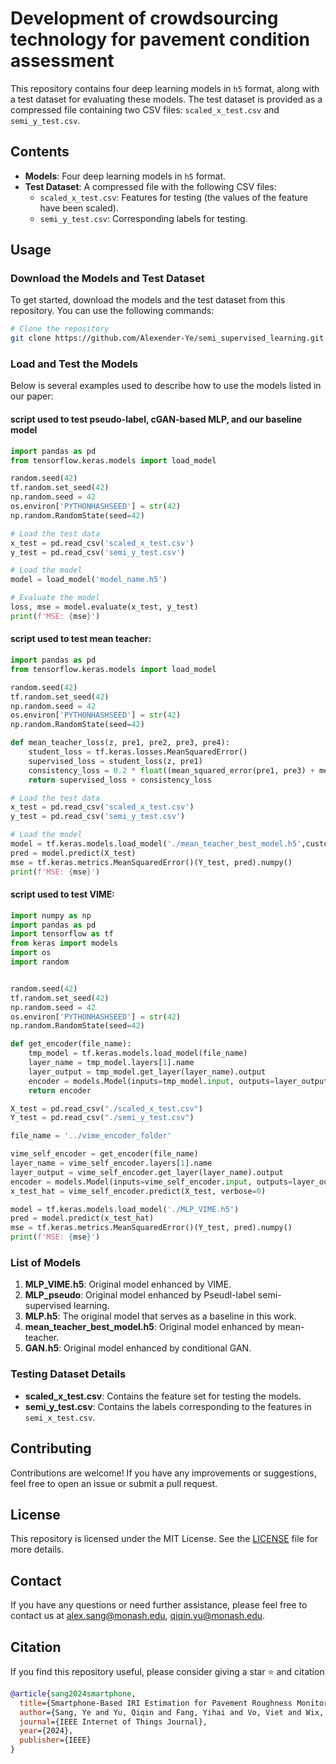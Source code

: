
# Development of crowdsourcing technology for pavement condition assessment

This repository contains four deep learning models in `h5` format, along with a test dataset for evaluating these models. The test dataset is provided as a compressed file containing two CSV files: `scaled_x_test.csv` and `semi_y_test.csv`.

## Contents

- **Models**: Four deep learning models in `h5` format.
- **Test Dataset**: A compressed file with the following CSV files:
  - `scaled_x_test.csv`: Features for testing (the values of the feature have been scaled).
  - `semi_y_test.csv`: Corresponding labels for testing.

## Usage

### Download the Models and Test Dataset

To get started, download the models and the test dataset from this repository. You can use the following commands:

```bash
# Clone the repository
git clone https://github.com/Alexender-Ye/semi_supervised_learning.git

```

### Load and Test the Models

Below is several examples used to describe how to use the models listed in our paper:


#### script used to test pseudo-label, cGAN-based MLP, and our baseline model
```python
import pandas as pd
from tensorflow.keras.models import load_model

random.seed(42)
tf.random.set_seed(42)
np.random.seed = 42
os.environ['PYTHONHASHSEED'] = str(42)
np.random.RandomState(seed=42)

# Load the test data
x_test = pd.read_csv('scaled_x_test.csv')
y_test = pd.read_csv('semi_y_test.csv')

# Load the model
model = load_model('model_name.h5')

# Evaluate the model
loss, mse = model.evaluate(x_test, y_test)
print(f'MSE: {mse}')
```

#### script used to test mean teacher:
```python
import pandas as pd
from tensorflow.keras.models import load_model

random.seed(42)
tf.random.set_seed(42)
np.random.seed = 42
os.environ['PYTHONHASHSEED'] = str(42)
np.random.RandomState(seed=42)

def mean_teacher_loss(z, pre1, pre2, pre3, pre4):
    student_loss = tf.keras.losses.MeanSquaredError()
    supervised_loss = student_loss(z, pre1)
    consistency_loss = 0.2 * float((mean_squared_error(pre1, pre3) + mean_squared_error(pre2, pre4)) / 2)
    return supervised_loss + consistency_loss

# Load the test data
x_test = pd.read_csv('scaled_x_test.csv')
y_test = pd.read_csv('semi_y_test.csv')

# Load the model
model = tf.keras.models.load_model('./mean_teacher_best_model.h5',custom_objects={'mean_teacher_loss': mean_teacher_loss})
pred = model.predict(X_test)
mse = tf.keras.metrics.MeanSquaredError()(Y_test, pred).numpy()
print(f'MSE: {mse}')
```

#### script used to test VIME:
```python
import numpy as np
import pandas as pd
import tensorflow as tf
from keras import models
import os
import random


random.seed(42)
tf.random.set_seed(42)
np.random.seed = 42
os.environ['PYTHONHASHSEED'] = str(42)
np.random.RandomState(seed=42)

def get_encoder(file_name):
    tmp_model = tf.keras.models.load_model(file_name)
    layer_name = tmp_model.layers[1].name
    layer_output = tmp_model.get_layer(layer_name).output
    encoder = models.Model(inputs=tmp_model.input, outputs=layer_output)
    return encoder

X_test = pd.read_csv("./scaled_x_test.csv")
Y_test = pd.read_csv("./semi_y_test.csv")

file_name = '../vime_encoder_folder'

vime_self_encoder = get_encoder(file_name)
layer_name = vime_self_encoder.layers[1].name
layer_output = vime_self_encoder.get_layer(layer_name).output
encoder = models.Model(inputs=vime_self_encoder.input, outputs=layer_output)
x_test_hat = vime_self_encoder.predict(X_test, verbose=0)

model = tf.keras.models.load_model('./MLP_VIME.h5')
pred = model.predict(x_test_hat)
mse = tf.keras.metrics.MeanSquaredError()(Y_test, pred).numpy()
print(f'MSE: {mse}')

```

### List of Models

1. **MLP_VIME.h5**: Original model enhanced by VIME.
2. **MLP_pseudo**: Original model enhanced by Pseudl-label semi-supervised learning.
3. **MLP.h5**: The original model that serves as a baseline in this work.
4. **mean_teacher_best_model.h5**: Original model enhanced by mean-teacher.
5. **GAN.h5**: Original model enhanced by conditional GAN.

### Testing Dataset Details

- **scaled_x_test.csv**: Contains the feature set for testing the models.
- **semi_y_test.csv**: Contains the labels corresponding to the features in `semi_x_test.csv`.

## Contributing

Contributions are welcome! If you have any improvements or suggestions, feel free to open an issue or submit a pull request.

## License

This repository is licensed under the MIT License. See the [LICENSE](LICENSE) file for more details.

## Contact

If you have any questions or need further assistance, please feel free to contact us at [alex.sang@monash.edu](mailto:alex.sang@monash.edu), [qiqin.yu@monash.edu](mailto:qiqin.yu@monash.edu).

## Citation

If you find this repository useful, please consider giving a star ⭐ and citation

```bibtex
@article{sang2024smartphone,
  title={Smartphone-Based IRI Estimation for Pavement Roughness Monitoring: A Data-Driven Approach},
  author={Sang, Ye and Yu, Qiqin and Fang, Yihai and Vo, Viet and Wix, Richard},
  journal={IEEE Internet of Things Journal},
  year={2024},
  publisher={IEEE}
}
